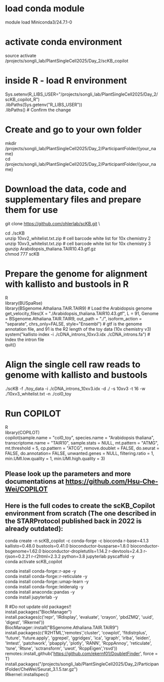 # load conda module
module load Miniconda3/24.7.1-0

# activate conda environment
source activate /projects/songli_lab/PlantSingleCell2025/Day_2/scKB_copilot

# inside R - load R environment
Sys.setenv(R_LIBS_USER="/projects/songli_lab/PlantSingleCell2025/Day_2/scKB_copilot_R") \
.libPaths(Sys.getenv("R_LIBS_USER")) \
.libPaths()  # Confirm the change

# Create and go to your own folder
mkdir /projects/songli_lab/PlantSingleCell2025/Day_2/ParticipantFolder/{your_name} \
cd /projects/songli_lab/PlantSingleCell2025/Day_2/ParticipantFolder/{your_name}

# Download the data, code and supplementary files and prepare them for use
git clone https://github.com/ohlerlab/scKB.git \

cd ./scKB \
unzip 10xv2_whitelist.txt.zip # cell barcode white list for 10x chemistry 2 \
unzip 10xv3_whitelist.txt.zip # cell barcode white list for 10x chemistry 3 \
gunzip Arabidopsis_thaliana.TAIR10.43.gtf.gz \
chmod 777 scKB

# Prepare the genome for alignment with kallisto and bustools in R
R \
library(BUSpaRse) \
library(BSgenome.Athaliana.TAIR.TAIR9) # Load the Arabidopsis genome \
get_velocity_files(X = "./Arabidopsis_thaliana.TAIR10.43.gtf", L = 91, Genome = BSgenome.Athaliana.TAIR.TAIR9, out_path = "./", isoform_action = "separate", chrs_only=FALSE, style="Ensembl") # gtf is the genome annotation file, and 91 is the R2 length of the toy data (10x chemistry v3) \
system("kallisto index -i ./cDNA_introns_10xv3.idx ./cDNA_introns.fa") # Index the intron file \
quit()

# Align the single cell raw reads to genome with kallisto and bustools
./scKB -f ./toy_data -i ./cDNA_introns_10xv3.idx -d ./ -s 10xv3 -t 16 -w ./10xv3_whitelist.txt -n ./col0_toy

# Run COPILOT
R \
library(COPILOT) \
copilot(sample.name = "col0_toy", species.name = "Arabidopsis thaliana", transcriptome.name = "TAIR10", sample.stats = NULL, mt.pattern = "ATMG", mt.threshold = 5, cp.pattern = "ATCG", remove.doublet = FALSE, do.seurat = FALSE, do.annotation= FALSE, unwanted.genes = NULL, filtering.ratio = 1, min.UMI.low.quality = 1, min.UMI.high.quality = 3)

## Please look up the parameters and more documentations at https://github.com/Hsu-Che-Wei/COPILOT

## Here is the full codes to create the scKB_Copilot environment from scratch (The one described in the STARProtocol published back in 2022 is already outdated):

conda create -n scKB_copilot -c conda-forge -c bioconda r-base=4.1.3 kallisto=0.48.0 bustools=0.41.0 bioconductor-busparse=1.8.0 bioconductor-bsgenome=1.62.0 bioconductor-dropletutils=1.14.2 r-devtools=2.4.3 r-rjson=0.2.21 r-r2html=2.3.2 python=3.8 jupyterlab pyscaffold -y \
conda activate scKB_copilot 

conda install conda-forge::r-ape -y \
conda install conda-forge::r-reticulate -y \
conda install conda-forge::umap-learn -y \
conda install conda-forge::leidenalg -y \
conda install anaconda::pandas -y \
conda install jupyterlab -y 

R #Do not update old packages!! \
install.packages("BiocManager") \
install.packages(c('repr', 'IRdisplay', 'evaluate', 'crayon', 'pbdZMQ', 'uuid', 'digest', 'IRkernel')) \
BiocManager::install("BSgenome.Athaliana.TAIR.TAIR9") \
install.packages(c('R2HTML','remotes','cluster', 'cowplot', 'fitdistrplus', 'future', 'future.apply', 'ggrepel', 'ggridges', 'ica', 'igraph', 'irlba', 'leiden', 'lmtest', 'patchwork', 'pbapply', 'plotly', 'RANN', 'RcppAnnoy', 'reticulate', 'tsne', 'Rtsne', 'sctransform', 'uwot', 'RcppEigen','rsvd')) \
remotes::install_github('https://github.com/ekernf01/DoubletFinder', force = T) \
install.packages("/projects/songli_lab/PlantSingleCell2025/Day_2/ParticipantFolder/CheWei/Seurat_3.1.5.tar.gz") \
IRkernel::installspec()





